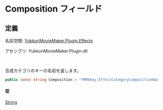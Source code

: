 # Composition フィールド

## 定義

名前空間: [YukkuriMovieMaker.Plugin.Effects](../../index.md)

アセンブリ: YukkuriMovieMaker.Plugin.dll

<br/>

合成カテゴリのキーの名前を返します。

```csharp
public const string Composition = "YMM4Key_EffectCategoryCompositionName";
```

#### 型
[String](https://learn.microsoft.com/ja-jp/dotnet/api/system.string)
